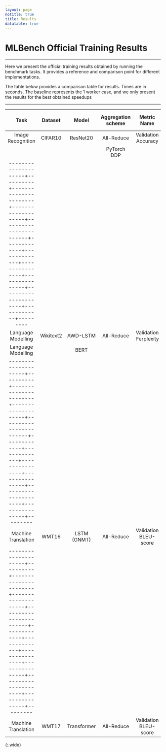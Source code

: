 ```yaml
---
layout: page
notitle: true
title: Results
datatable: true
---
```


# MLBench Official Training Results
---

<p>
Here we present the official training results obtained by running the benchmark tasks.
It provides a reference and comparison point for different implementations.
</p>


<p>
The table below provides a comparison table for results. Times are in seconds. The baseline represents the 1 worker case, and we
only present the results for the best obtained speedups

</p>

---

|Task                 | Dataset  | Model                 | Aggregation scheme |  Metric Name           | Metric Goal | Framework    |    Baseline    | Best Speedup   | Best Speedup Workers | Description | Implementation | Results |
|:-------------------:|:--------:|:---------------------:|:------------------:|:----------------------:|:-----------:|:------------:|---------------:|:--------------:|:--------------------:|:-----------:|:--------------:|:-------:|
| Image Recognition   | CIFAR10  | ResNet20              | All-Reduce         | Validation Accuracy    |  80%        |  Torch 1.7.0 |                |                |                      |   [details](https://mlbench.readthedocs.io/en/latest/benchmark-tasks.html#task-1-image-classification)|   [code](https://github.com/mlbench/mlbench-benchmarks/tree/develop/pytorch/imagerecognition/cifar10-resnet20-all-reduce)              |         |
|                     |          |                       | PyTorch DDP        |                        |             |  Torch 1.7.0 |                |                |                      |  [details](https://mlbench.readthedocs.io/en/latest/benchmark-tasks.html#task-1-image-classification)| [code](https://github.com/mlbench/mlbench-benchmarks/tree/develop/pytorch/imagerecognition/cifar10-resnet20-distributed-data-parallel)                |         |
|---------------------+----------+-----------------------+--------------------+------------------------+-------------+--------------+----------------+----------------+----------------------+-------------+---------|
| Language Modelling  | Wikitext2| AWD-LSTM              | All-Reduce         | Validation Perplexity  | 70          |  Torch 1.7.0 |                |                |                      | [details](https://mlbench.readthedocs.io/en/latest/benchmark-tasks.html#task-3-language-modelling) |  [code]()               |         |
| Language Modelling  |          | BERT
|---------------------+----------+-----------------------+--------------------+------------------------+-------------+--------------+----------------+----------------+----------------------+----------------+---------|
| Machine Translation | WMT16    | LSTM (GNMT)           | All-Reduce         | Validation BLEU-score  | 24          |  Torch 1.7.0 |                |                |                      | [details](https://mlbench.readthedocs.io/en/latest/benchmark-tasks.html#a-lstm-wmt16-en-de) | [code](https://github.com/mlbench/mlbench-benchmarks/tree/develop/pytorch/nlp/translation/wmt16-gnmt-all-reduce)                |         |
|---------------------+----------+-----------------------+--------------------+------------------------+-------------+--------------+----------------+----------------+----------------------+----------------+---------|
| Machine Translation | WMT17    | Transformer           | All-Reduce         | Validation BLEU-score  | 25          |  Torch 1.7.0 |                |                |                      | [details](https://mlbench.readthedocs.io/en/latest/benchmark-tasks.html#b-transformer-wmt17-en-de) | [code](https://github.com/mlbench/mlbench-benchmarks/tree/develop/pytorch/nlp/translation/wmt17-transformer-all-reduce)                |         |
{:.wide}

